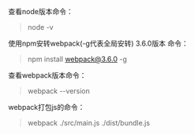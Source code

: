 查看node版本命令：
> node -v

使用npm安转webpack(-g代表全局安转) 3.6.0版本 命令：
> npm install webpack@3.6.0 -g

查看webpack版本命令：
> webpack --version

webpack打包js的命令：
> webpack ./src/main.js ./dist/bundle.js